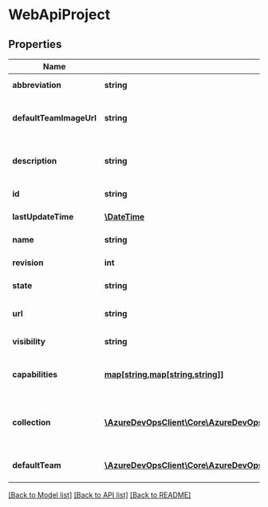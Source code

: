 # WebApiProject

## Properties
Name | Type | Description | Notes
------------ | ------------- | ------------- | -------------
**abbreviation** | **string** | Project abbreviation. | [optional] 
**defaultTeamImageUrl** | **string** | Url to default team identity image. | [optional] 
**description** | **string** | The project&#39;s description (if any). | [optional] 
**id** | **string** | Project identifier. | [optional] 
**lastUpdateTime** | [**\DateTime**](\DateTime.md) | Project last update time. | [optional] 
**name** | **string** | Project name. | [optional] 
**revision** | **int** | Project revision. | [optional] 
**state** | **string** | Project state. | [optional] 
**url** | **string** | Url to the full version of the object. | [optional] 
**visibility** | **string** | Project visibility. | [optional] 
**capabilities** | [**map[string,map[string,string]]**](map.md) | Set of capabilities this project has | [optional] 
**collection** | [**\AzureDevOpsClient\Core\AzureDevOpsClient\Core\Model\WebApiProjectCollectionRef**](WebApiProjectCollectionRef.md) | Reference to collection which contains this project | [optional] 
**defaultTeam** | [**\AzureDevOpsClient\Core\AzureDevOpsClient\Core\Model\WebApiTeamRef**](WebApiTeamRef.md) | Default team for this project | [optional] 

[[Back to Model list]](../README.md#documentation-for-models) [[Back to API list]](../README.md#documentation-for-api-endpoints) [[Back to README]](../README.md)


